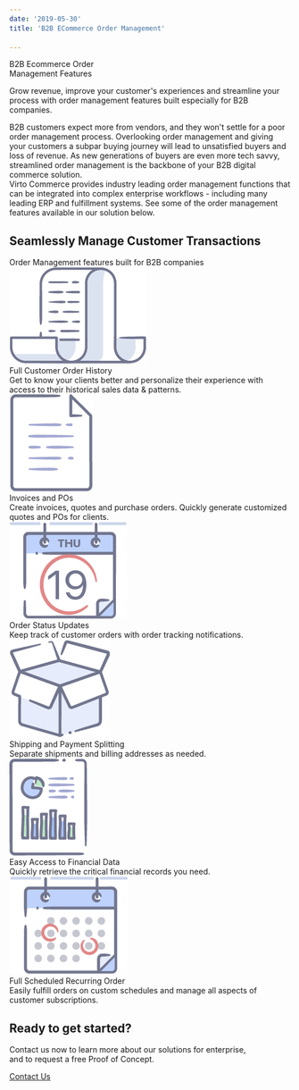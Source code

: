 ```yaml
---
date: '2019-05-30'
title: 'B2B ECommerce Order Management'

---
```

<div class="main">
    <div class="page">
        <div class="section section--cover">
            <div class="section__bg" style="background-image: url('../assets/images/b2b-ecommerce-order-management/bg.png');">
                <div class="section__t">B2B Ecommerce Order <br>Management Features</div>
                <p class="section__descr">Grow revenue, improve your customer's experiences and streamline your <br>process with order management features built especially for B2B companies.</p>
            </div>
        </div>
        <div class="section">
            <div class="section__inner container">
                <div class="section__info">
                    <div class="row">
                        <div class="col-lg-6">
                            <div class="section__descr">
                                B2B customers expect more from vendors, and they won't settle for a poor order management process. Overlooking order management and giving your customers a subpar buying journey will lead to unsatisfied buyers and loss of revenue. As new generations of buyers are even more tech savvy, streamlined order management is the backbone of your B2B digital commerce solution.
                            </div>
                        </div>
                        <div class="col-lg-6">
                            <div class="section__descr">
                                Virto Commerce provides industry leading order management functions that can be integrated into complex enterprise workflows - including many leading ERP and fulfillment systems. See some of the order management features available in our solution below.
                            </div>
                        </div>
                    </div>
                </div>
            </div>
        </div>
        <div class="section">
            <div class="section__inner container">
                <h2 class="section__t">Seamlessly Manage Customer Transactions</h2>
                <div class="section__descr">
                    Order Management features built for B2B companies
                </div>
                <div class="list list--columns row">
                    <div class="list__item col-lg-6">
                        <img src="../assets/images/b2b-ecommerce-order-management/full-customer.png" alt="" class="list__icon">
                        <div class="list__t">Full Customer Order History</div>
                        <div class="list__descr">
                            Get to know your clients better and personalize their experience with access to their historical sales data & patterns.
                        </div>
                    </div>
                    <div class="list__item col-lg-6">
                        <img src="../assets/images/b2b-ecommerce-order-management/invoices-pos.png" alt="" class="list__icon">
                        <div class="list__t">Invoices and POs</div>
                        <div class="list__descr">
                            Create invoices, quotes and purchase orders. Quickly generate customized quotes and POs for clients.
                        </div>
                    </div>
                    <div class="list__item col-lg-6">
                        <img src="../assets/images/b2b-ecommerce-order-management/order-status.png" alt="" class="list__icon">
                        <div class="list__t">Order Status Updates</div>
                        <div class="list__descr">
                            Keep track of customer orders with order tracking notifications.
                        </div>
                    </div>
                    <div class="list__item col-lg-6">
                        <img src="../assets/images/b2b-ecommerce-order-management/shipping-payment.png" alt="" class="list__icon">
                        <div class="list__t">Shipping and Payment Splitting</div>
                        <div class="list__descr">
                            Separate shipments and billing addresses as needed.
                        </div>
                    </div>
                    <div class="list__item col-lg-6">
                        <img src="../assets/images/b2b-ecommerce-order-management/easy-access.png" alt="" class="list__icon">
                        <div class="list__t">Easy Access to Financial Data</div>
                        <div class="list__descr">
                            Quickly retrieve the critical financial records you need.
                        </div>
                    </div>
                    <div class="list__item col-lg-6">
                        <img src="../assets/images/b2b-ecommerce-order-management/full-sheduled.png" alt="" class="list__icon">
                        <div class="list__t">Full Scheduled Recurring Order</div>
                        <div class="list__descr">
                            Easily fulfill orders on custom schedules and manage all aspects of customer subscriptions.
                        </div>
                    </div>
                </div>
            </div>
        </div>
    </div>
    <div class="section section--gray section--pattern">
        <div class="section__inner container">
            <h2 class="section__t">Ready to get started?</h2>
            <p class="section__descr">Contact us now to learn more about our solutions for enterprise, <br>and to request a free Proof of Concept.</p>
            <a href="#" class="btn btn--orange btn--round">Contact Us</a>
        </div>
    </div>
</div>
